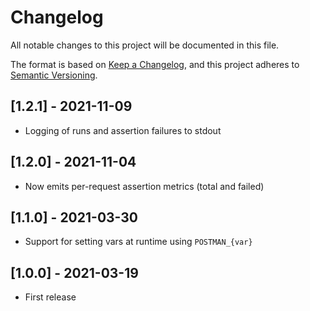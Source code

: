 # Changelog

All notable changes to this project will be documented in this file.

The format is based on [Keep a Changelog](https://keepachangelog.com/en/1.0.0/),
and this project adheres to [Semantic Versioning](https://semver.org/spec/v2.0.0.html).

## [1.2.1] - 2021-11-09

- Logging of runs and assertion failures to stdout 

## [1.2.0] - 2021-11-04

- Now emits per-request assertion metrics (total and failed)

## [1.1.0] - 2021-03-30

- Support for setting vars at runtime using `POSTMAN_{var}`

## [1.0.0] - 2021-03-19

- First release

